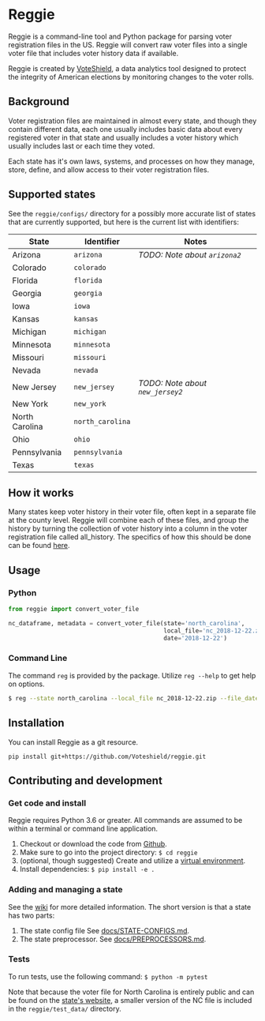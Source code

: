 # Reggie

Reggie is a command-line tool and Python package for parsing voter registration files in the US.  Reggie will convert raw voter files into a single voter file that includes voter history data if available.

Reggie is created by [VoteShield](https://votehshield.us/), a data analytics tool designed to protect the integrity of American elections by monitoring changes to the voter rolls.

## Background

Voter registration files are maintained in almost every state, and though they contain different data, each one usually includes basic data about every registered voter in that state and usually includes a voter history which usually includes last or each time they voted.

Each state has it's own laws, systems, and processes on how they manage, store, define, and allow access to their voter registration files.

## Supported states

See the `reggie/configs/` directory for a possibly more accurate list of states that are currently supported, but here is the current list with identifiers:

| State          | Identifier       | Notes                            |
| -------------- | ---------------- | -------------------------------- |
| Arizona        | `arizona`        | _TODO: Note about `arizona2`_    |
| Colorado       | `colorado`       |                                  |
| Florida        | `florida`        |                                  |
| Georgia        | `georgia`        |                                  |
| Iowa           | `iowa`           |                                  |
| Kansas         | `kansas`         |                                  |
| Michigan       | `michigan`       |                                  |
| Minnesota      | `minnesota`      |                                  |
| Missouri       | `missouri`       |                                  |
| Nevada         | `nevada`         |                                  |
| New Jersey     | `new_jersey`     | _TODO: Note about `new_jersey2`_ |
| New York       | `new_york`       |                                  |
| North Carolina | `north_carolina` |                                  |
| Ohio           | `ohio`           |                                  |
| Pennsylvania   | `pennsylvania`   |                                  |
| Texas          | `texas`          |                                  |

## How it works

Many states keep voter history in their voter file, often kept in a separate file at the county level. Reggie will combine each of these files, and group the history by turning the collection of voter history into a column in the voter registration file called all_history. The specifics of how this should be done can be found [here](https://github.com/Voteshield/reggie/wiki/UVFF-and-State-Onboarding).

## Usage

### Python

```python
from reggie import convert_voter_file

nc_dataframe, metadata = convert_voter_file(state='north_carolina',
                                            local_file='nc_2018-12-22.zip',
                                            date='2018-12-22')
```
### Command Line

The command `reg` is provided by the package.  Utilize `reg --help` to get help on options.

```bash
$ reg --state north_carolina --local_file nc_2018-12-22.zip --file_date 2018-12-22
```

## Installation

You can install Reggie as a git resource.

```
pip install git+https://github.com/Voteshield/reggie.git
```

## Contributing and development

### Get code and install

Reggie requires Python 3.6 or greater.  All commands are assumed to be within a terminal or command line application.

1. Checkout or download the code from [Github](https://github.com/Voteshield/reggie).
2. Make sure to go into the project directory: `$ cd reggie`
3. (optional, though suggested) Create and utilize a [virtual environment](https://docs.python.org/3/tutorial/venv.html).
4. Install dependencies: `$ pip install -e .`

### Adding and managing a state

See the [wiki](https://github.com/Voteshield/reggie/wiki/UVFF-and-State-Onboarding) for more detailed information.  The short version is that a state has two parts:

1. The state config file  See [docs/STATE-CONFIGS.md](./docs/STATE-CONFIGS.md).
2. The state preprocessor.  See [docs/PREPROCESSORS.md](./docs/PREPROCESSORS.md).

### Tests

To run tests, use the following command: `$ python -m pytest`

Note that because the voter file for North Carolina is entirely public and can be found on the [state's website](https://dl.ncsbe.gov/index.html?prefix=data/), a smaller version of the NC file is included in the `reggie/test_data/` directory. 